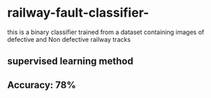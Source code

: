 # railway-fault-classifier-
this is a binary classifier trained from a dataset containing images of defective and Non defective railway tracks

## supervised learning method
## Accuracy: 78%

